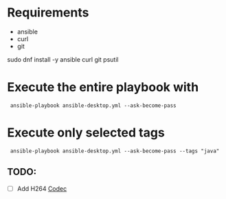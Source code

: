 # Requirements

 - ansible
 - curl
 - git

sudo dnf install -y ansible curl git psutil


# Execute the entire playbook with

```
 ansible-playbook ansible-desktop.yml --ask-become-pass
```

# Execute only selected tags

```
 ansible-playbook ansible-desktop.yml --ask-become-pass --tags "java"
```

## TODO:
 - [ ] Add H264 [Codec](https://fedoraproject.org/wiki/OpenH264)
